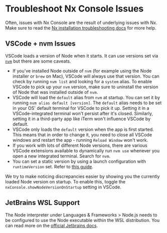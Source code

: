 # Troubleshoot Nx Console Issues

Often, issues with Nx Console are the result of underlying issues with Nx. Make sure to read the [Nx installation troubleshooting docs](/troubleshooting/troubleshoot-nx-install-issues) for more help.

## VSCode + nvm Issues

VSCode loads a version of Node when it starts. It can use versions set via [`nvm`](https://github.com/nvm-sh/nvm) but there are some caveats.

- If you've installed Node outside of `nvm` (for example using the Node installer or `brew` on Mac), VSCode will always use that version. You can check by running `nvm list` and looking for a `system` alias. To enable VSCode to pick up your `nvm` version, make sure to uninstall the version of Node that was installed outside of `nvm`.
- VSCode will load the `default` alias from `nvm` at startup. You can set it by running `nvm alias default [version]`. The `default` alias needs to be set in your OS' default terminal for VSCode to pick it up. Setting it in a VSCode-integrated terminal won't persist after it's closed. Similarly, setting it in a third-party app like iTerm won't influence VSCode by default.
- VSCode only loads the `default` version when the app is first started. This means that in order to change it, you need to close all VSCode windows and restart the app - running `Reload Window` won't work.
- If you work with lots of different Node versions, there are various VSCode extensions available to dynamically run `nvm use` whenever you open a new integrated terminal. Search for `nvm`.
- You can set a static version by using a launch configuration with `runtimeVersion` set. Refer to [this guide](https://code.visualstudio.com/docs/nodejs/nodejs-debugging#_multi-version-support).

We try to make noticing discrepancies easier by showing you the currently loaded Node version on startup. To enable this, toggle the `nxConsole.showNodeVersionOnStartup` setting in VSCode.

## JetBrains WSL Support

The Node interpreter under Languages & Frameworks > Node.js needs to be configured to use the Node executable within the WSL distribution. You can read more on the [official Jetbrains docs](https://www.jetbrains.com/help/webstorm/how-to-use-wsl-development-environment-in-product.html#ws_wsl_node_interpreter_configure).

